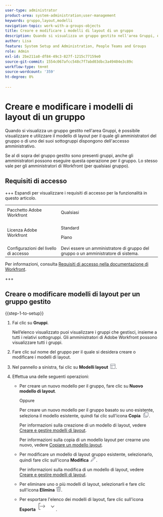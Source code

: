 ```yaml
---
user-type: administrator
product-area: system-administration;user-management
keywords: gruppo,layout,modelli
navigation-topic: work-with-a-groups-objects
title: Creare e modificare i modelli di layout di un gruppo
description: Quando si visualizza un gruppo gestito nell'area Gruppi, è possibile visualizzare e utilizzare il modello di layout per il quale gli amministratori del gruppo o di uno dei suoi sottogruppi dispongono dell'accesso amministrativo.
author: Lisa
feature: System Setup and Administration, People Teams and Groups
role: Admin
exl-id: 2be211a8-df84-49c3-827f-1215c77159e0
source-git-commit: 1554c067afcc548c7f7abd03dbc3a49404e3c89c
workflow-type: tm+mt
source-wordcount: '359'
ht-degree: 0%

---
```


# Creare e modificare i modelli di layout di un gruppo

Quando si visualizza un gruppo gestito nell&#39;area Gruppi, è possibile visualizzare e utilizzare il modello di layout per il quale gli amministratori del gruppo o di uno dei suoi sottogruppi dispongono dell&#39;accesso amministrativo.

Se al di sopra del gruppo gestito sono presenti gruppi, anche gli amministratori possono eseguire questa operazione per il gruppo. Lo stesso vale per gli amministratori di Workfront (per qualsiasi gruppo).

## Requisiti di accesso

+++ Espandi per visualizzare i requisiti di accesso per la funzionalità in questo articolo.

<table style="table-layout:auto"> 
 <col> 
 <col> 
 <tbody> 
  <tr> 
   <td>Pacchetto Adobe Workfront</td> 
   <td><p>Qualsiasi</p></td> 
  </tr> 
  <tr> 
   <td>Licenza Adobe Workfront</td> 
   <td><p>Standard</p>
       <p>Piano</p></td>
  </tr>
  <tr> 
   <td>Configurazioni del livello di accesso</td> 
   <td>Devi essere un amministratore di gruppo del gruppo o un amministratore di sistema.</td>
  </tr>
 </tbody> 
</table>

Per informazioni, consulta [Requisiti di accesso nella documentazione di Workfront](/help/quicksilver/administration-and-setup/add-users/access-levels-and-object-permissions/access-level-requirements-in-documentation.md).

+++

## Creare o modificare modelli di layout per un gruppo gestito

{{step-1-to-setup}}

1. Fai clic su **Gruppi**.

   Nell’elenco visualizzato puoi visualizzare i gruppi che gestisci, insieme a tutti i relativi sottogruppi. Gli amministratori di Adobe Workfront possono visualizzare tutti i gruppi.

1. Fare clic sul nome del gruppo per il quale si desidera creare o modificare i modelli di layout.
1. Nel pannello a sinistra, fai clic su **Modelli layout** ![Icona Modelli layout](assets/layout-templates-icon.png).

1. Effettua una delle seguenti operazioni:

   * Per creare un nuovo modello per il gruppo, fare clic su **Nuovo modello di layout**.

     Oppure

     Per creare un nuovo modello per il gruppo basato su uno esistente, seleziona il modello esistente, quindi fai clic sull&#39;icona **Copia** ![Copia icona](assets/copy-icon.png).

     Per informazioni sulla creazione di un modello di layout, vedere [Creare e gestire modelli di layout](../../../administration-and-setup/customize-workfront/use-layout-templates/create-and-manage-layout-templates.md).

     Per informazioni sulla copia di un modello layout per crearne uno nuovo, vedere [Copiare un modello layout](../../../administration-and-setup/customize-workfront/use-layout-templates/copy-a-layout-template.md).

   * Per modificare un modello di layout gruppo esistente, selezionarlo, quindi fare clic sull&#39;icona **Modifica** ![Modifica icona](assets/edit-icon.png).

     Per informazioni sulla modifica di un modello di layout, vedere [Creare e gestire modelli di layout](../../../administration-and-setup/customize-workfront/use-layout-templates/create-and-manage-layout-templates.md).

   * Per eliminare uno o più modelli di layout, selezionarli e fare clic sull&#39;icona **Elimina** ![Elimina](assets/delete.png).
   * Per esportare l&#39;elenco dei modelli di layout, fare clic sull&#39;icona **Esporta** ![Icona Esporta](assets/export-icon.png).
